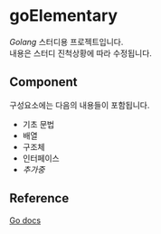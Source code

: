 # goElementary

_Golang_ 스터디용 프로젝트입니다. <br>
내용은 스터디 진척상황에 따라 수정됩니다.

## Component

구성요소에는 다음의 내용들이 포함됩니다.

- 기초 문법
- 배열
- 구조체
- 인터페이스
- _추가중_

## Reference

[Go docs](https://go.dev/doc/)

